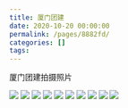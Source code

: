 ```yaml
---
title: 厦门团建
date: 2020-10-20 00:00:00
permalink: /pages/8882fd/
categories: []
tags: 
---
```

厦门团建拍摄照片
<!-- more -->
![](~@/assets/photos/xiamen/1.jpeg)
![](~@/assets/photos/xiamen/2.jpeg)
![](~@/assets/photos/xiamen/3.jpeg)
![](~@/assets/photos/xiamen/4.jpeg)
![](~@/assets/photos/xiamen/5.jpeg)
![](~@/assets/photos/xiamen/6.jpeg)
![](~@/assets/photos/xiamen/7.jpeg)
![](~@/assets/photos/xiamen/8.jpeg)
![](~@/assets/photos/xiamen/9.jpeg)
![](~@/assets/photos/xiamen/10.jpeg)
